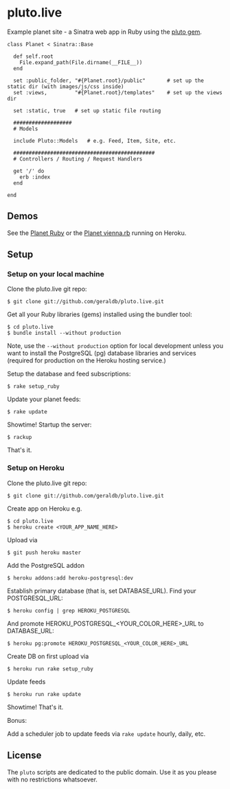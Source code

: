 # pluto.live

Example planet site - a Sinatra web app in Ruby
using the [pluto gem](https://github.com/geraldb/pluto).

~~~
class Planet < Sinatra::Base
  
  def self.root
    File.expand_path(File.dirname(__FILE__))
  end

  set :public_folder, "#{Planet.root}/public"       # set up the static dir (with images/js/css inside)
  set :views,         "#{Planet.root}/templates"    # set up the views dir

  set :static, true   # set up static file routing

  ###################
  # Models
  
  include Pluto::Models   # e.g. Feed, Item, Site, etc.

  ##############################################
  # Controllers / Routing / Request Handlers

  get '/' do
    erb :index
  end

end
~~~


## Demos

See the [Planet Ruby](http://plutolive.herokuapp.com)
or the [Planet vienna.rb](http://viennarb.herokuapp.com) running on Heroku.


## Setup

### Setup on your local machine

Clone the pluto.live git repo:

    $ git clone git://github.com/geraldb/pluto.live.git

Get all your Ruby libraries (gems) installed using the bundler tool:

    $ cd pluto.live
    $ bundle install --without production

Note, use the `--without production` option for local development
unless you want to install the PostgreSQL (pg) database libraries
and services (required for production on the Heroku hosting service.)

Setup the database and feed subscriptions:

    $ rake setup_ruby

Update your planet feeds:

    $ rake update

Showtime! Startup the server:

    $ rackup

That's it.



### Setup on Heroku

Clone the pluto.live git repo:

    $ git clone git://github.com/geraldb/pluto.live.git

Create app on Heroku e.g.

    $ cd pluto.live
    $ heroku create <YOUR_APP_NAME_HERE>

Upload via

    $ git push heroku master

Add the PostgreSQL addon

    $ heroku addons:add heroku-postgresql:dev

Establish primary database (that is, set DATABASE_URL). Find your POSTGRESQL_URL:

    $ heroku config | grep HEROKU_POSTGRESQL

And promote HEROKU_POSTGRESQL_<YOUR_COLOR_HERE>_URL to DATABASE_URL: 

    $ heroku pg:promote HEROKU_POSTGRESQL_<YOUR_COLOR_HERE>_URL

Create DB on first upload via

    $ heroku run rake setup_ruby

Update feeds

    $ heroku run rake update

Showtime! That's it.


Bonus:

Add a scheduler job to update feeds via `rake update` hourly, daily, etc. 


## License

The `pluto` scripts are dedicated to the public domain.
Use it as you please with no restrictions whatsoever.